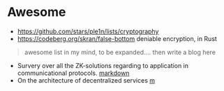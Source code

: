 
# Awesome

- https://github.com/stars/ple1n/lists/cryptography
- https://codeberg.org/skran/false-bottom deniable encryption, in Rust

> awesome list in my mind, to be expanded.... then write a blog here

- Survery over all the ZK-solutions regarding to application in communicational protocols. [markdown](./zk_survey.md)
- On the architecture of decentralized services [m](./arch.md)